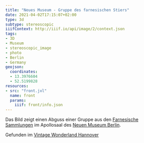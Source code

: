 ```yaml
---
title: "Neues Museum - Gruppe des farnesischen Stiers"
date: 2021-04-02T17:15:07+02:00
type: 3d
subtype: stereoscopic
iiifContext: http://iiif.io/api/image/2/context.json
tags:
- 3D
- Museum
- stereoscopic_image
- photo
- Berlin
- Germany
geojson:
  coordinates:
  - 13.3976604
  - 52.5199828
resources:
- src: "front.jxl"
  name: front
  params:
    iiif: front/info.json
---
```


Das Bild zeigt einen Abguss einer Gruppe aus den [Farnesische Sammlungen](https://de.wikipedia.org/wiki/Farnesische_Sammlungen) im Apollosaal des [Neuen Museum Berlin](https://de.wikipedia.org/wiki/Neues_Museum_(Berlin)).


<!--more-->
<div class="source">Gefunden im <a href="https://www.facebook.com/vintagebythesea">Vintage Wonderland Hannover</a></div>
